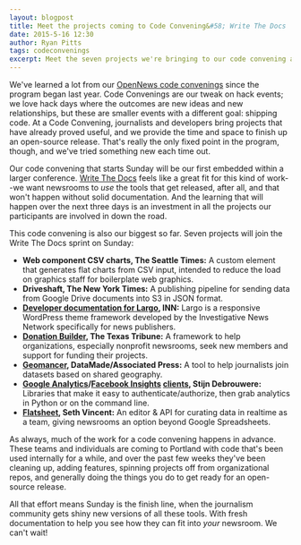 ```yaml
---
layout: blogpost
title: Meet the projects coming to Code Convening&#58; Write The Docs
date: 2015-5-16 12:30
author: Ryan Pitts
tags: codeconvenings
excerpt: Meet the seven projects we're bringing to our code convening at Write The Docs 2015.
---
```

We've learned a lot from our [OpenNews code convenings](http://opennews.org/what/community/convenings) since the program began last year. Code Convenings are our tweak on hack events; we love hack days where the outcomes are new ideas and new relationships, but these are smaller events with a different goal: shipping code. At a Code Convening,  journalists and developers bring projects that have already proved useful, and we provide the time and space to finish up an open-source release.  That's really the only fixed point in the program, though, and we've tried something new each time out.

Our code convening that starts Sunday will be our first embedded within a larger conference. [Write The Docs](http://www.writethedocs.org/conf/na/2015/) feels like a great fit for this kind of work--we want newsrooms to _use_ the tools that get released, after all, and that won't happen without solid documentation. And the learning that will happen over the next three days is an investment in all the projects our participants are involved in down the road.

This code convening is also our biggest so far. Seven projects will join the Write The Docs sprint on Sunday:

* **Web component CSV charts, The Seattle Times:** A custom element that generates flat charts from CSV input, intended to reduce the load on graphics staff for boilerplate web graphics.
* **Driveshaft, The New York Times:** A publishing pipeline for sending data from Google Drive documents into S3 in JSON format.
* **[Developer documentation for Largo](https://github.com/INN/Largo/milestones/Write%20The%20Docs), INN:** Largo is a responsive WordPress theme framework developed by the Investigative News Network specifically for news publishers.
* **[Donation Builder](https://github.com/texastribune/donations-app), The Texas Tribune:** A framework to help organizations, especially nonprofit newsrooms, seek new members and support for funding their projects.
* **[Geomancer](https://github.com/associatedpress/geomancer), DataMade/Associated Press:** A tool to help journalists join datasets based on shared geography.
* **[Google Analytics](https://github.com/debrouwere/google-analytics)/[Facebook Insights](https://github.com/debrouwere/facebook-insights) [clients](https://github.com/debrouwere/social-shares), Stijn Debrouwere:** Libraries that make it easy to authenticate/authorize, then grab analytics in Python or on the command line.
* **[Flatsheet](http://github.com/flatsheet/flatsheet), Seth Vincent:** An editor & API for curating data in realtime as a team, giving newsrooms an option beyond Google Spreadsheets.

As always, much of the work for a code convening happens in advance. These teams and individuals are coming to Portland with code that's been used internally for a while, and over the past few weeks they've been cleaning up, adding features, spinning projects off from organizational repos, and generally doing the things you do to get ready for an open-source release.

All that effort means Sunday is the finish line, when the journalism community gets shiny new versions of all these tools. With fresh documentation to help you see how they can fit into _your_ newsroom. We can't wait!
